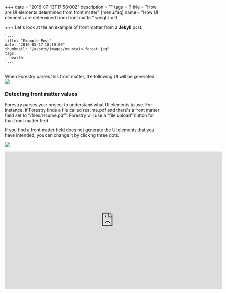 +++
date = "2016-07-13T17:58:00Z"
description = ""
tags = []
title = "How are UI elements determined  from front matter"
[menu.faq]
name = "How UI elements are determined from front matter"
weight = 0

+++
Let's look at the an example of front matter from a **Jekyll** post:
<pre><code class="language-yml">`---`
title: "Example Post"
date: "2016-05-17 18:19:00"
thumbnail: "/assets/images/mountain-forest.jpg"
tags:
- health
`---`
</code>
</pre>
When Forestry parses this front matter, the following UI will be generated.
![](/docs/forestryio/images/forestry-field-types-ui.png)

### Detecting front matter values
Forestry parses your project to understand what UI elements to use.  For instance, if Forestry finds a file called resume.pdf and there's a front matter field set to "/files/resume.pdf". Forestry will use a "file upload" button for that front matter field.

If you find a front matter field does not generate the UI elements that you have intended, you can change it by clicking three dots.

![](/docs/forestryio/images/forestry-edit-field-type.png)

<iframe src="https://player.vimeo.com/video/179596316?title=0&byline=0&portrait=0" width="700" height="445" frameborder="0" webkitallowfullscreen mozallowfullscreen allowfullscreen></iframe>
